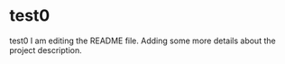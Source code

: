 # test0
test0
I am editing the README file. Adding some more details about the project description.
